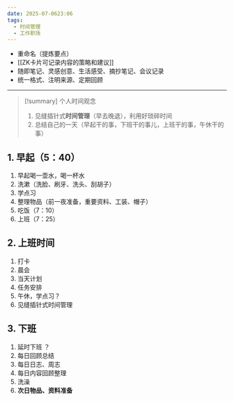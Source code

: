 ```yaml
---
date: 2025-07-0623:06
tags:
  - 时间管理
  - 工作职场
---
```

- 重命名（提炼要点）
- [[ZK卡片可记录内容的策略和建议]]
- 随即笔记、灵感创意、生活感受、摘抄笔记、会议记录
- 统一格式、注明来源、定期回顾
---
> [!summary] 个人时间观念 
> 1. 见缝插针式**时间管理**（早去晚退），利用好琐碎时间 
> 2. 总结自己的一天（早起干的事，下班干的事儿，上班干的事，午休干的事）
## 1. 早起（5：40）
1. 早起喝一壶水，喝一杯水 
2. 洗漱（洗脸、刷牙、洗头、刮胡子）
3. 学点习 
4. 整理物品（前一夜准备，重要资料、工装、帽子）
5. 吃饭（7：10）
6. 上班（7：25）

## 2. 上班时间 
1. 打卡 
2. 晨会 
3. 当天计划 
4. 任务安排 
5. 午休，学点习？ 
6. 见缝插针式时间管理 

## 3. 下班 
1. 延时下班 ？ 
2. 每日回顾总结 
3. 每日日志、周志 
4. 每日内容回顾整理
5. 洗澡
6. **次日物品、资料准备**
